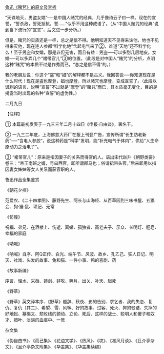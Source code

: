 [鲁迅《赌咒》的原文及赏析](https://www.vrrw.net/wx/7893.html)

“天诛地灭，男盗女娼”──是中国人赌咒的经典，几乎像诗云子曰一样。现在的宣誓，“誓杀敌，誓死抵抗，誓……”似乎不用这种成语了。（从“中国人赌咒的经典”说到当下流行的“宣誓”，后文进一步分析。）



但是，赌咒的实质还是一样，总之是信不得。他明知道天不见得来诛他，地也不见得来灭他，现在连人参都“科学化地”含起电气来了②，难道“天地”还不科学化么！至于男盗和女娼，那是非但无害，而且有益：男盗──可以多刮几层地皮，女娼──可以多弄几个“裙带官儿”③的位置。（此段是对中国人“赌咒”的分析，点明这种“赌咒”的本质不过是作秀而已，“总之是信不得”的。）

我的老朋友说：你这个“盗”和“娼”的解释都不是古义。我回答说──你知道现在是什么时代！现在是盗也摩登，娼也摩登，所以赌咒也摩登，变成宣誓了。（此段以讽刺的语言，说明“宣誓”不过就是“摩登”的“赌咒”而已，其本质毫无变化，目的是揭露当时出现的各种“宣誓”的虚伪性。）

二月九日





【注释】

① 本篇最初发表于一九三三年二月十四日《申报·自由谈》，署名干。

② 一九三二年底，上海佛慈大药厂在报上刊登广告，宣传所谓“长生防老新药”──“含电人参胶”，说这种药是“科学”发明，能“补充电气于体内”，供给“人生命原动力之活电子”。

③ “裙带官儿”：原来是指因妻子的关系而得官的人。语出宋代赵升《朝野类要》卷三：“帝王南班之婿，号曰西官，即所谓郡马也；俗谓裙带头官。”后来即用以指因妻女姊妹等女人关系而获官职的人。

鲁迅作品全集鉴赏

《朝花夕拾》

范爱农、《二十四孝图》、藤野先生、阿长与山海经、从百草园到三味书屋、五猖会、狗·猫·鼠、琐记、无常

《仿徨》

祝福、弟兄、在酒楼上、伤逝、离婚、孤独者、高老夫子、示众、长明灯、肥皂、幸福的家庭

《呐喊》

《呐喊》自序、阿Q正传、白光、端午节、风波、故乡、孔乙己、狂人日记、明天、社戏、头发的故事、兔和猫、一件小事、鸭的喜剧、药

《故事新编》

序言、理水、采薇、铸剑、非攻、奔月、出关、补天、起死

《野草》

《野草》英文译本序、《野草》题辞、秋夜、影的告别、求乞者、我的失恋、复仇、复仇〔其二〕、希望、雪、风筝、好的故事、过客、死火、狗的驳诘、失掉的好地狱、墓碣文、颓败线的颤动、立论、死后、这样的战士、聪明人和傻子和奴才、腊叶、淡淡的血痕中、一觉

杂文集

《伪自由书》、《而己集》、《花边文学》、《热风》、《坟》、《准风月谈》、《且介亭杂文》、《且介亭杂文附集》、《华盖集》、《华盖集续编》

